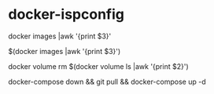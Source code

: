# docker-ispconfig

docker images |awk '{print $3}'

$(docker images |awk '{print $3}')

docker volume rm $(docker volume ls |awk '{print $2}')

docker-compose down && git pull && docker-compose up -d

